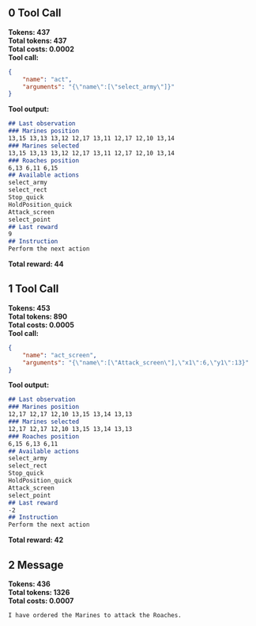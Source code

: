 ## 0 Tool Call
**Tokens: 437**  
**Total tokens: 437**  
**Total costs: 0.0002**  
**Tool call:**  
```json
{
    "name": "act",
    "arguments": "{\"name\":[\"select_army\"]}"
}
```
**Tool output:**  
```markdown
## Last observation
### Marines position
13,15 13,13 13,12 12,17 13,11 12,17 12,10 13,14
### Marines selected
13,15 13,13 13,12 12,17 13,11 12,17 12,10 13,14
### Roaches position
6,13 6,11 6,15
## Available actions
select_army
select_rect
Stop_quick
HoldPosition_quick
Attack_screen
select_point
## Last reward
9
## Instruction
Perform the next action
```
**Total reward: 44**  
## 1 Tool Call
**Tokens: 453**  
**Total tokens: 890**  
**Total costs: 0.0005**  
**Tool call:**  
```json
{
    "name": "act_screen",
    "arguments": "{\"name\":[\"Attack_screen\"],\"x1\":6,\"y1\":13}"
}
```
**Tool output:**  
```markdown
## Last observation
### Marines position
12,17 12,17 12,10 13,15 13,14 13,13
### Marines selected
12,17 12,17 12,10 13,15 13,14 13,13
### Roaches position
6,15 6,13 6,11
## Available actions
select_army
select_rect
Stop_quick
HoldPosition_quick
Attack_screen
select_point
## Last reward
-2
## Instruction
Perform the next action
```
**Total reward: 42**  
## 2 Message
**Tokens: 436**  
**Total tokens: 1326**  
**Total costs: 0.0007**  
```markdown
I have ordered the Marines to attack the Roaches.
```
